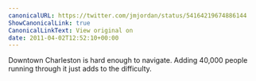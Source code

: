 ```yaml
---
canonicalURL: https://twitter.com/jmjordan/status/54164219674886144
ShowCanonicalLink: true
CanonicalLinkText: View original on
date: 2011-04-02T12:52:10+00:00
---
```

Downtown Charleston is hard enough to navigate. Adding 40,000 people running through it just adds to the difficulty.